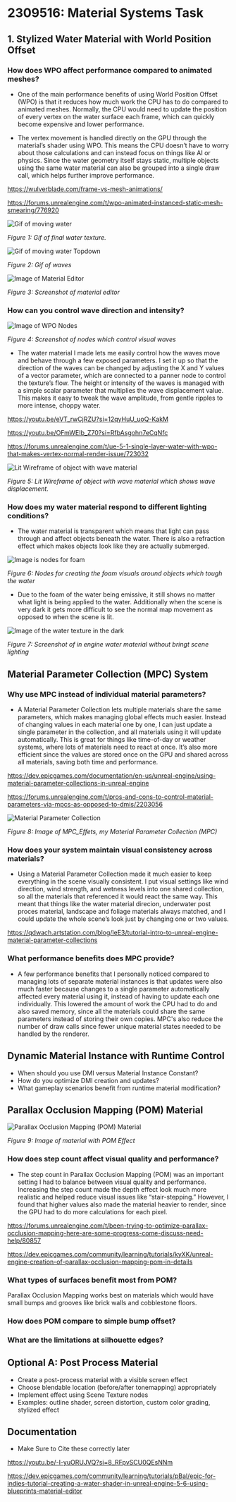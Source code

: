 # 2309516: Material Systems Task

## 1. Stylized Water Material with World Position Offset


### How does WPO affect performance compared to animated meshes?

- One of the main performance benefits of using World Position Offset (WPO) is that it reduces how much work the CPU has to do compared to animated meshes. Normally, the CPU would need to update the position of every vertex on the water surface each frame, which can quickly become expensive and lower performance.

- The vertex movement is handled directly on the GPU through the material’s shader using WPO. This means the CPU doesn’t have to worry about those calculations and can instead focus on things like AI or physics. Since the water geometry itself stays static, multiple objects using the same water material can also be grouped into a single draw call, which helps further improve performance.

https://wulverblade.com/frame-vs-mesh-animations/

https://forums.unrealengine.com/t/wpo-animated-instanced-static-mesh-smearing/776920



![Gif of moving water](https://raw.githubusercontent.com/BradleyCurtisDev/TechnicalArtImages/refs/heads/main/2025-10-09%2013-05-29.gif)


*Figure 1: Gif of final water texture.*

![Gif of moving water Topdown](https://raw.githubusercontent.com/BradleyCurtisDev/TechnicalArtImages/refs/heads/main/WavesTopdownGif.gif)

*Figure 2: Gif of waves*

![Image of Material Editor](https://raw.githubusercontent.com/BradleyCurtisDev/TechnicalArtImages/refs/heads/main/WaterMaterialInEditor.png)

*Figure 3: Screenshot of material editor*

### How can you control wave direction and intensity?

![Image of WPO Nodes](https://raw.githubusercontent.com/BradleyCurtisDev/TechnicalArtImages/refs/heads/main/WorldPositionOffsetNodes.png)

*Figure 4: Screenshot of nodes which control visual waves*

- The water material I made lets me easily control how the waves move and behave through a few exposed parameters. I set it up so that the direction of the waves can be changed by adjusting the X and Y values of a vector parameter, which are connected to a panner node to control the texture’s flow. The height or intensity of the waves is managed with a simple scalar parameter that multiplies the wave displacement value. This makes it easy to tweak the wave amplitude, from gentle ripples to more intense, choppy water.

https://youtu.be/eVT_rwCjRZU?si=12qyHuU_uoQ-KakM

https://youtu.be/OFmWEIb_Z70?si=RfbAsgohn7eCqNfc

https://forums.unrealengine.com/t/ue-5-1-single-layer-water-with-wpo-that-makes-vertex-normal-render-issue/723032

![Lit Wireframe of object with wave material](https://raw.githubusercontent.com/BradleyCurtisDev/TechnicalArtImages/refs/heads/main/LitWireframe.png)

*Figure 5: Lit Wireframe of object with wave material which shows wave displacement.*

### How does my water material respond to different lighting conditions?

- The water material is transparent which means that light can pass through and affect objects beneath the water. There is also a refraction effect which makes objects look like they are actually submerged.


![Image is nodes for foam](https://raw.githubusercontent.com/BradleyCurtisDev/TechnicalArtImages/refs/heads/main/FoamNodes.png)

*Figure 6: Nodes for creating the foam visuals around objects which tough the water*

- Due to the foam of the water being emissive, it still shows no matter what light is being applied to the water. Additionally when the scene is very dark it gets more difficult to see the normal map movement as opposed to when the scene is lit.

![Image of the water texture in the dark](https://raw.githubusercontent.com/BradleyCurtisDev/TechnicalArtImages/refs/heads/main/FoamInDark.png)

*Figure 7: Screenshot of in engine water material without bringt scene lighting*


## Material Parameter Collection (MPC) System

### Why use MPC instead of individual material parameters?

- A Material Parameter Collection lets multiple materials share the same parameters, which makes managing global effects much easier. Instead of changing values in each material one by one, I can just update a single parameter in the collection, and all materials using it will update automatically. This is great for things like time-of-day or weather systems, where lots of materials need to react at once. It’s also more efficient since the values are stored once on the GPU and shared across all materials, saving both time and performance.

https://dev.epicgames.com/documentation/en-us/unreal-engine/using-material-parameter-collections-in-unreal-engine

https://forums.unrealengine.com/t/pros-and-cons-to-control-material-parameters-via-mpcs-as-opposed-to-dmis/2203056

![Material Parameter Collection](https://raw.githubusercontent.com/BradleyCurtisDev/TechnicalArtImages/refs/heads/main/MPCImage.png)


*Figure 8: Image of MPC_Effets, my Material Parameter Collection (MPC)*

### How does your system maintain visual consistency across materials?

- Using a Material Parameter Collection made it much easier to keep everything in the scene visually consistent. I put visual settings like wind direction, wind strength, and wetness levels into one shared collection, so all the materials that referenced it would react the same way. This meant that things like the water material direcion, underwater post proces material, landscape and foliage materials always matched, and I could update the whole scene’s look just by changing one or two values.

https://qdwach.artstation.com/blog/leE3/tutorial-intro-to-unreal-engine-material-parameter-collections


### What performance benefits does MPC provide?

- A few performance benefits that I personally noticed compared to managing lots of separate material instances is that updates were also much faster because changes to a single parameter automatically affected every material using it, instead of having to update each one individually. This lowered the amount of work the CPU had to do and also saved memory, since all the materials could share the same parameters instead of storing their own copies. MPC's also reduce the number of draw calls since fewer unique material states needed to be handled by the renderer.


## Dynamic Material Instance with Runtime Control

- When should you use DMI versus Material Instance Constant?
- How do you optimize DMI creation and updates?
- What gameplay scenarios benefit from runtime material modification?


## Parallax Occlusion Mapping (POM) Material

![Parallax Occlusion Mapping (POM) Material](https://raw.githubusercontent.com/BradleyCurtisDev/TechnicalArtImages/refs/heads/main/POM_Material.png)

*Figure 9: Image of material with POM Effect*

### How does step count affect visual quality and performance?

- The step count in Parallax Occlusion Mapping (POM) was an important setting I had to balance between visual quality and performance. Increasing the step count made the depth effect look much more realistic and helped reduce visual issues like “stair-stepping.” However, I found that higher values also made the material heavier to render, since the GPU had to do more calculations for each pixel.

https://forums.unrealengine.com/t/been-trying-to-optimize-parallax-occlusion-mapping-here-are-some-progress-come-discuss-need-help/80857

https://dev.epicgames.com/community/learning/tutorials/kyXK/unreal-engine-creation-of-parallax-occlusion-mapping-pom-in-details



### What types of surfaces benefit most from POM?

Parallax Occlusion Mapping works best on materials which would have small bumps and grooves like brick walls and cobblestone floors.

### How does POM compare to simple bump offset?



### What are the limitations at silhouette edges?



## Optional A: Post Process Material

- Create a post-process material with a visible screen effect
- Choose blendable location (before/after tonemapping) appropriately
- Implement effect using Scene Texture nodes
- Examples: outline shader, screen distortion, custom color grading, stylized effect


## Documentation

- Make Sure to Cite these correctly later


https://youtu.be/-I-yuORUJVQ?si=8_RFpvSCU0QEsNNm

https://dev.epicgames.com/community/learning/tutorials/pBal/epic-for-indies-tutorial-creating-a-water-shader-in-unreal-engine-5-6-using-blueprints-material-editor
